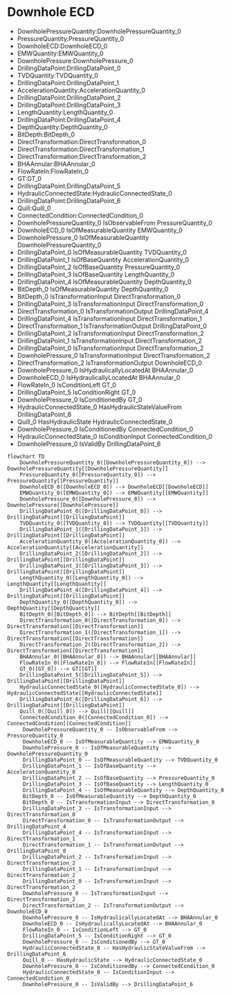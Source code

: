 # Downhole ECD
- DownholePressureQuantity:DownholePressureQuantity_0
- PressureQuantity:PressureQuantity_0
- DownholeECD:DownholeECD_0
- EMWQuantity:EMWQuantity_0
- DownholePressure:DownholePressure_0
- DrillingDataPoint:DrillingDataPoint_0
- TVDQuantity:TVDQuantity_0
- DrillingDataPoint:DrillingDataPoint_1
- AccelerationQuantity:AccelerationQuantity_0
- DrillingDataPoint:DrillingDataPoint_2
- DrillingDataPoint:DrillingDataPoint_3
- LengthQuantity:LengthQuantity_0
- DrillingDataPoint:DrillingDataPoint_4
- DepthQuantity:DepthQuantity_0
- BitDepth:BitDepth_0
- DirectTransformation:DirectTransformation_0
- DirectTransformation:DirectTransformation_1
- DirectTransformation:DirectTransformation_2
- BHAAnnular:BHAAnnular_0
- FlowRateIn:FlowRateIn_0
- GT:GT_0
- DrillingDataPoint:DrillingDataPoint_5
- HydraulicConnectedState:HydraulicConnectedState_0
- DrillingDataPoint:DrillingDataPoint_6
- Quill:Quill_0
- ConnectedCondition:ConnectedCondition_0
- DownholePressureQuantity_0 IsObservableFrom PressureQuantity_0
- DownholeECD_0 IsOfMeasurableQuantity EMWQuantity_0
- DownholePressure_0 IsOfMeasurableQuantity DownholePressureQuantity_0
- DrillingDataPoint_0 IsOfMeasurableQuantity TVDQuantity_0
- DrillingDataPoint_1 IsOfBaseQuantity AccelerationQuantity_0
- DrillingDataPoint_2 IsOfBaseQuantity PressureQuantity_0
- DrillingDataPoint_3 IsOfBaseQuantity LengthQuantity_0
- DrillingDataPoint_4 IsOfMeasurableQuantity DepthQuantity_0
- BitDepth_0 IsOfMeasurableQuantity DepthQuantity_0
- BitDepth_0 IsTransformationInput DirectTransformation_0
- DrillingDataPoint_3 IsTransformationInput DirectTransformation_0
- DirectTransformation_0 IsTransformationOutput DrillingDataPoint_4
- DrillingDataPoint_4 IsTransformationInput DirectTransformation_1
- DirectTransformation_1 IsTransformationOutput DrillingDataPoint_0
- DrillingDataPoint_2 IsTransformationInput DirectTransformation_2
- DrillingDataPoint_1 IsTransformationInput DirectTransformation_2
- DrillingDataPoint_0 IsTransformationInput DirectTransformation_2
- DownholePressure_0 IsTransformationInput DirectTransformation_2
- DirectTransformation_2 IsTransformationOutput DownholeECD_0
- DownholePressure_0 IsHydraulicallyLocatedAt BHAAnnular_0
- DownholeECD_0 IsHydraulicallyLocatedAt BHAAnnular_0
- FlowRateIn_0 IsConditionLeft GT_0
- DrillingDataPoint_5 IsConditionRight GT_0
- DownholePressure_0 IsConditionedBy GT_0
- HydraulicConnectedState_0 HasHydraulicStateValueFrom DrillingDataPoint_6
- Quill_0 HasHydraulicState HydraulicConnectedState_0
- DownholePressure_0 IsConditionedBy ConnectedCondition_0
- HydraulicConnectedState_0 IsConditionInput ConnectedCondition_0
- DownholePressure_0 IsValidBy DrillingDataPoint_6
```mermaid
flowchart TD
	DownholePressureQuantity_0([DownholePressureQuantity_0]) --> DownholePressureQuantity[[DownholePressureQuantity]]
	PressureQuantity_0([PressureQuantity_0]) --> PressureQuantity[[PressureQuantity]]
	DownholeECD_0([DownholeECD_0]) --> DownholeECD[[DownholeECD]]
	EMWQuantity_0([EMWQuantity_0]) --> EMWQuantity[[EMWQuantity]]
	DownholePressure_0([DownholePressure_0]) --> DownholePressure[[DownholePressure]]
	DrillingDataPoint_0([DrillingDataPoint_0]) --> DrillingDataPoint[[DrillingDataPoint]]
	TVDQuantity_0([TVDQuantity_0]) --> TVDQuantity[[TVDQuantity]]
	DrillingDataPoint_1([DrillingDataPoint_1]) --> DrillingDataPoint[[DrillingDataPoint]]
	AccelerationQuantity_0([AccelerationQuantity_0]) --> AccelerationQuantity[[AccelerationQuantity]]
	DrillingDataPoint_2([DrillingDataPoint_2]) --> DrillingDataPoint[[DrillingDataPoint]]
	DrillingDataPoint_3([DrillingDataPoint_3]) --> DrillingDataPoint[[DrillingDataPoint]]
	LengthQuantity_0([LengthQuantity_0]) --> LengthQuantity[[LengthQuantity]]
	DrillingDataPoint_4([DrillingDataPoint_4]) --> DrillingDataPoint[[DrillingDataPoint]]
	DepthQuantity_0([DepthQuantity_0]) --> DepthQuantity[[DepthQuantity]]
	BitDepth_0([BitDepth_0]) --> BitDepth[[BitDepth]]
	DirectTransformation_0([DirectTransformation_0]) --> DirectTransformation[[DirectTransformation]]
	DirectTransformation_1([DirectTransformation_1]) --> DirectTransformation[[DirectTransformation]]
	DirectTransformation_2([DirectTransformation_2]) --> DirectTransformation[[DirectTransformation]]
	BHAAnnular_0([BHAAnnular_0]) --> BHAAnnular[[BHAAnnular]]
	FlowRateIn_0([FlowRateIn_0]) --> FlowRateIn[[FlowRateIn]]
	GT_0([GT_0]) --> GT[[GT]]
	DrillingDataPoint_5([DrillingDataPoint_5]) --> DrillingDataPoint[[DrillingDataPoint]]
	HydraulicConnectedState_0([HydraulicConnectedState_0]) --> HydraulicConnectedState[[HydraulicConnectedState]]
	DrillingDataPoint_6([DrillingDataPoint_6]) --> DrillingDataPoint[[DrillingDataPoint]]
	Quill_0([Quill_0]) --> Quill[[Quill]]
	ConnectedCondition_0([ConnectedCondition_0]) --> ConnectedCondition[[ConnectedCondition]]
	 DownholePressureQuantity_0 -- IsObservableFrom --> PressureQuantity_0 
	 DownholeECD_0 -- IsOfMeasurableQuantity --> EMWQuantity_0 
	 DownholePressure_0 -- IsOfMeasurableQuantity --> DownholePressureQuantity_0 
	 DrillingDataPoint_0 -- IsOfMeasurableQuantity --> TVDQuantity_0 
	 DrillingDataPoint_1 -- IsOfBaseQuantity --> AccelerationQuantity_0 
	 DrillingDataPoint_2 -- IsOfBaseQuantity --> PressureQuantity_0 
	 DrillingDataPoint_3 -- IsOfBaseQuantity --> LengthQuantity_0 
	 DrillingDataPoint_4 -- IsOfMeasurableQuantity --> DepthQuantity_0 
	 BitDepth_0 -- IsOfMeasurableQuantity --> DepthQuantity_0 
	 BitDepth_0 -- IsTransformationInput --> DirectTransformation_0 
	 DrillingDataPoint_3 -- IsTransformationInput --> DirectTransformation_0 
	 DirectTransformation_0 -- IsTransformationOutput --> DrillingDataPoint_4 
	 DrillingDataPoint_4 -- IsTransformationInput --> DirectTransformation_1 
	 DirectTransformation_1 -- IsTransformationOutput --> DrillingDataPoint_0 
	 DrillingDataPoint_2 -- IsTransformationInput --> DirectTransformation_2 
	 DrillingDataPoint_1 -- IsTransformationInput --> DirectTransformation_2 
	 DrillingDataPoint_0 -- IsTransformationInput --> DirectTransformation_2 
	 DownholePressure_0 -- IsTransformationInput --> DirectTransformation_2 
	 DirectTransformation_2 -- IsTransformationOutput --> DownholeECD_0 
	 DownholePressure_0 -- IsHydraulicallyLocatedAt --> BHAAnnular_0 
	 DownholeECD_0 -- IsHydraulicallyLocatedAt --> BHAAnnular_0 
	 FlowRateIn_0 -- IsConditionLeft --> GT_0 
	 DrillingDataPoint_5 -- IsConditionRight --> GT_0 
	 DownholePressure_0 -- IsConditionedBy --> GT_0 
	 HydraulicConnectedState_0 -- HasHydraulicStateValueFrom --> DrillingDataPoint_6 
	 Quill_0 -- HasHydraulicState --> HydraulicConnectedState_0 
	 DownholePressure_0 -- IsConditionedBy --> ConnectedCondition_0 
	 HydraulicConnectedState_0 -- IsConditionInput --> ConnectedCondition_0 
	 DownholePressure_0 -- IsValidBy --> DrillingDataPoint_6 
```
